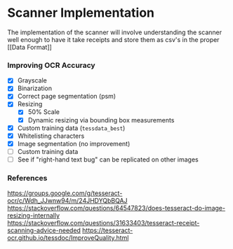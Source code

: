 # Scanner Implementation
The implementation of the scanner will involve understanding the scanner well enough to have it take receipts and store them as csv's in the proper [[Data Format]]

### Improving OCR Accuracy

- [x] Grayscale
- [x] Binarization
- [x] Correct page segmentation (psm)
- [x] Resizing
	- [x] 50% Scale
	- [x] Dynamic resizing via bounding box measurements
- [x] Custom training data (`tessdata_best`)
- [x] Whitelisting characters
- [x] Image segmentation (no improvement)
- [ ] Custom training data
- [ ] See if "right-hand text bug" can be replicated on other images

### References
https://groups.google.com/g/tesseract-ocr/c/Wdh_JJwnw94/m/24JHDYQbBQAJ
https://stackoverflow.com/questions/64547823/does-tesseract-do-image-resizing-internally
https://stackoverflow.com/questions/31633403/tesseract-receipt-scanning-advice-needed
https://tesseract-ocr.github.io/tessdoc/ImproveQuality.html
